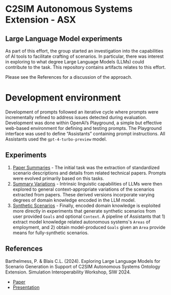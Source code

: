 # C2SIM Autonomous Systems Extension - ASX
## Large Language Model experiments

As part of this effort, the group started an investigation into the capabilities of AI tools to facilitate crafting of scenarios. In particular, there was interest in exploring to what degree Large Language Models (LLMs) could contribute to the task. This repository contains artifacts relates to this effort.

Please see the References for a discussion of the approach.

# Development environment

Development of prompts followed an iterative cycle where prompts were incrementally refined to address issues detected during evaluation. Development was done within OpenAI’s Playground, a simple but effective web-based environment for defining and testing prompts. The Playground interface was used to define “Assistants” containing prompt instructions. All Assistants used the `gpt-4-turbo-preview` model.


## Experiments

1. [Paper Summaries](./PaperSummaries) - The initial task was the extraction of standardized scenario descriptions and details from related technical papers. Prompts were evolved primarily based on this tasks.
1. [Summary Variations](./SummaryVariations) - Intrinsic linguistic capabilities of LLMs were then explored to general context-appropriate variations of the scenarios extracted from papers. These derived versions incorporate varying degrees of domain knowledge encoded in the LLM model.
1. [Synthetic Scenarios](./SyntheticScenarios/) - Finally, encoded domain knowledge is exploited more directly in experiments that generate synthetic scenarios from user provided `Goals` and optional `Context`. A pipeline of Assistants that 1) extract model knowledge related autonomous systems's `Areas` of employment, and  2) obtain model-produced `Goals` given an `Area` provide means for fully-synthetic scenarios.


## References

Barthelmess, P. & Blais C.L. (2024). Exploring Large Language Models for Scenario Generation in Support of C2SIM Autonomous Systems Ontology Extension. Simulation Interoperability Workshop, SIW 2024.
- [Paper](./References/2024-SIW-Presentation-16.pdf)
- [Presentation](./References/2024-SIW-Presentation-16-ppt.pdf)